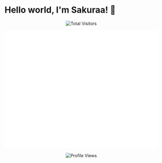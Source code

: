 # Hello world, I'm Sakuraa! 👋

<p align="center">
  <img src="https://count.getloli.com/get/@SakuraaDevelopment?theme=rule34"
       alt="Total Visitors"/>
</p>

<picture>
  <img src="https://raw.githubusercontent.com/SakuraaDevelopment/SakuraaDevelopment/refs/heads/main/github-metrics.svg"
       alt="Metrics">
</picture>

<p align="center">
  <img src="https://komarev.com/ghpvc/?username=SakuraaDevelopment&style=flat-square&color=orange"
       alt="Profile Views"/>
</p>
